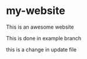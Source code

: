 # my-website 
 
This is an awesome website

This is done in example branch

this is a change in update file
